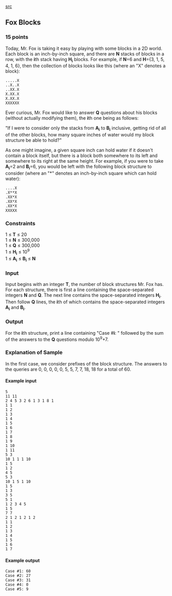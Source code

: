 [src](https://www.facebook.com/hackercup/problems.php?pid=1548507912063902&round=1556405007936780)

## Fox Blocks

### 15 points 

Today, Mr. Fox is taking it easy by playing with some blocks in a 2D world.
Each block is an inch-by-inch square, and there are **N** stacks of blocks in
a row, with the **i**th stack having **H<sub>i</sub>** blocks. For example, if
**N**=6 and **H**={3, 1, 5, 4, 1, 6}, then the collection of blocks looks like
this (where an "X" denotes a block):

    
    
    .....X
    ..X..X
    ..XX.X
    X.XX.X
    X.XX.X
    XXXXXX
    

Ever curious, Mr. Fox would like to answer **Q** questions about his blocks
(without actually modifying them), the **i**th one being as follows:

"If I were to consider only the stacks from **A<sub>i</sub>** to
**B<sub>i</sub>** inclusive, getting rid of all of the other blocks, how many
square inches of water would my block structure be able to hold?"

As one might imagine, a given square inch can hold water if it doesn't contain
a block itself, but there is a block both somewhere to its left and somewhere
to its right at the same height. For example, if you were to take
**A<sub>i</sub>**=2 and **B<sub>i</sub>**=6, you would be left with the
following block structure to consider (where an "*" denotes an inch-by-inch
square which can hold water):

    
    
    ....X
    .X**X
    .XX*X
    .XX*X
    .XX*X
    XXXXX
    

### Constraints

1 ≤ **T** ≤ 20  
1 ≤ **N** ≤ 300,000  
1 ≤ **Q** ≤ 300,000  
1 ≤ **H<sub>i</sub>** ≤ 10<sup>9</sup>  
1 ≤ **A<sub>i</sub>** ≤ **B<sub>i</sub>** ≤ **N**  

### Input

Input begins with an integer **T**, the number of block structures Mr. Fox
has. For each structure, there is first a line containing the space-separated
integers **N** and **Q**. The next line contains the space-separated integers
**H<sub>i</sub>**. Then follow **Q** lines, the **i**th of which contains the
space-separated integers **A<sub>i</sub>** and **B<sub>i</sub>**.

### Output

For the **i**th structure, print a line containing "Case #**i**: " followed by
the sum of the answers to the **Q** questions modulo 10<sup>9</sup>+7.

### Explanation of Sample

In the first case, we consider prefixes of the block structure. The answers to
the queries are 0, 0, 0, 0, 0, 5, 5, 7, 7, 18, 18 for a total of 60.

#### Example input

```
5
11 11
2 4 5 3 2 6 1 3 1 8 1
1 1
1 2
1 3
1 4
1 5
1 6
1 7
1 8
1 9
1 10
1 11
5 3
10 1 1 1 10
1 5
1 2
4 5
5 3
10 1 5 1 10
1 5
1 3
3 5
5 1
1 2 3 4 5
1 5
7 7
2 1 2 1 2 1 2
1 1
1 2
1 3
1 4
1 5
1 6
1 7

```

#### Example output

```
Case #1: 60
Case #2: 27
Case #3: 31
Case #4: 0
Case #5: 9

```
